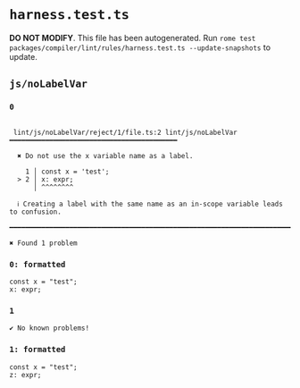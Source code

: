 # `harness.test.ts`

**DO NOT MODIFY**. This file has been autogenerated. Run `rome test packages/compiler/lint/rules/harness.test.ts --update-snapshots` to update.

## `js/noLabelVar`

### `0`

```

 lint/js/noLabelVar/reject/1/file.ts:2 lint/js/noLabelVar ━━━━━━━━━━━━━━━━━━━━━━━━━━━━━━━━━━━━━━━━━━

  ✖ Do not use the x variable name as a label.

    1 │ const x = 'test';
  > 2 │ x: expr;
      │ ^^^^^^^^

  ℹ Creating a label with the same name as an in-scope variable leads to confusion.

━━━━━━━━━━━━━━━━━━━━━━━━━━━━━━━━━━━━━━━━━━━━━━━━━━━━━━━━━━━━━━━━━━━━━━━━━━━━━━━━━━━━━━━━━━━━━━━━━━━━

✖ Found 1 problem

```

### `0: formatted`

```
const x = "test";
x: expr;

```

### `1`

```
✔ No known problems!

```

### `1: formatted`

```
const x = "test";
z: expr;

```
